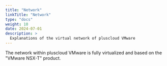 ```yaml
---
title: "Network"
linkTitle: "Network"
type: "docs"
weight: 10
date: 2024-07-01
description: >
  Explanations of the virtual network of pluscloud VMware
---
```


The network within pluscloud VMware is fully virtualized and based on the "VMware NSX-T" product.
